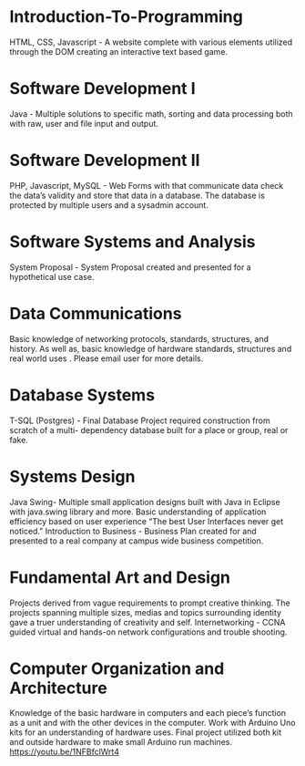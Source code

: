 # Introduction-To-Programming
HTML, CSS, Javascript - A website complete  with various elements utilized through the DOM creating an interactive text based game.
# Software Development I 
Java - Multiple solutions to specific math, sorting and data processing both with raw, user and file input and output.
# Software Development II 
PHP, Javascript, MySQL - Web Forms with that communicate data check the data’s validity and store that data in a database. The database is protected by multiple users and a sysadmin account.
# Software Systems and Analysis 
System Proposal - System Proposal created and presented for a hypothetical use case.
# Data Communications 
Basic knowledge of networking protocols, standards, structures, and history. As well as, basic knowledge of hardware standards, structures and real world uses .
Please email user for more details.
# Database Systems
T-SQL (Postgres) - Final Database Project required construction from scratch of a multi- dependency database built for a place or group, real or fake.
# Systems Design 
Java Swing- Multiple small application designs built with Java in Eclipse with java.swing library and more. Basic understanding of application efficiency based on user experience “The best User Interfaces never get noticed.” Introduction to Business - Business Plan created for and presented to a real company at campus wide business competition.
# Fundamental Art and Design 
Projects derived from vague requirements to prompt creative thinking. The projects spanning multiple sizes, medias and topics surrounding identity gave a truer understanding of creativity and self. Internetworking - CCNA guided virtual and hands-on network configurations and trouble shooting.
# Computer Organization and Architecture 
Knowledge of the basic hardware in computers and each piece’s function as a unit and with the other devices in the computer. Work with Arduino Uno kits for an understanding of hardware uses. Final project utilized both kit and outside hardware to make small Arduino run machines. https://youtu.be/1NFBfclWrt4